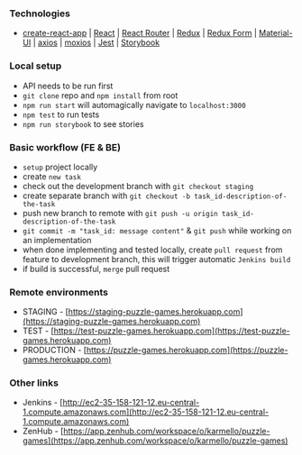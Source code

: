 ### Technologies
* [create-react-app](https://github.com/facebook/create-react-app) |
[React](https://reactjs.org) | [React Router](https://reacttraining.com/react-router) |
[Redux](https://redux.js.org) | [Redux Form](https://redux-form.com/7.3.0) |
[Material-UI](https://material-ui-next.com) |
[axios](https://github.com/axios/axios) | [moxios](https://github.com/axios/moxios) |
[Jest](https://facebook.github.io/jest) | [Storybook](https://storybook.js.org)
### Local setup
* API needs to be run first
* `git clone` repo and `npm install` from root
* `npm run start` will automagically navigate to `localhost:3000`
* `npm test` to run tests
* `npm run storybook` to see stories
### Basic workflow (FE & BE)
* `setup` project locally
* create `new task`
* check out the development branch with `git checkout staging`
* create separate branch with `git checkout -b task_id-description-of-the-task`
* push new branch to remote with `git push -u origin task_id-description-of-the-task`
* `git commit -m "task_id: message content"` & `git push` while working on an implementation
* when done implementing and tested locally, create `pull request` from feature to development branch, this will trigger automatic `Jenkins build`
* if build is successful, `merge` pull request
### Remote environments
* STAGING - [https://staging-puzzle-games.herokuapp.com](https://staging-puzzle-games.herokuapp.com)
* TEST - [https://test-puzzle-games.herokuapp.com](https://test-puzzle-games.herokuapp.com)
* PRODUCTION - [https://puzzle-games.herokuapp.com](https://puzzle-games.herokuapp.com)
### Other links
* Jenkins - [http://ec2-35-158-121-12.eu-central-1.compute.amazonaws.com](http://ec2-35-158-121-12.eu-central-1.compute.amazonaws.com)
* ZenHub - [https://app.zenhub.com/workspace/o/karmello/puzzle-games](https://app.zenhub.com/workspace/o/karmello/puzzle-games)

